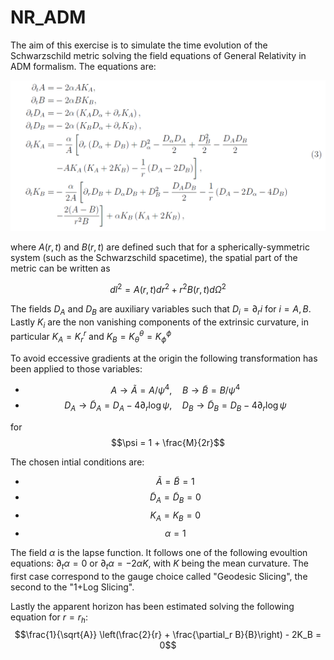# NR_ADM

The aim of this exercise is to simulate the time evolution of the Schwarzschild metric solving the field equations of General Relativity in ADM formalism. The  equations are: 

![image](Images/EFE_adm.png)

where $A(r,t)$ and $B(r,t)$ are defined such that for a spherically-symmetric system (such as the Schwarzschild spacetime), the spatial part of the metric can be written as

$$dl^2 = A(r,t) dr^2 + r^2 B(r,t) d\Omega^2$$

The fields $D_A$ and $D_B$ are auxiliary variables such that $D_i = \partial_r i$ for $i = A, B$. Lastly $K_i$ are the non vanishing components of the extrinsic curvature, in particular $K_A = K^r_r$ and $K_B = K^\theta_\theta = K^\phi_\phi$

To avoid eccessive gradients at the origin the following transformation has been applied to those variables:

- $$A \rightarrow \tilde{A} = A/\psi^4,\quad B \rightarrow \tilde{B} = B/\psi^4 $$
- $$D_A \rightarrow \tilde{D}_A = D_A - 4\partial_r \log \psi, \quad D_B \rightarrow \tilde{D}_B = D_B - 4\partial_r \log \psi$$

for $$\psi = 1 + \frac{M}{2r}$$

The chosen intial conditions are:
- $$\tilde{A} = \tilde{B} = 1$$
- $$\tilde{D}_A = \tilde{D}_B = 0$$
- $$K_A = K_B = 0$$
- $$\alpha = 1$$

The field $\alpha$ is the lapse function. It follows one of the following evoultion equations:
$\partial_t \alpha = 0$ or $\partial_t \alpha = -2\alpha K$, with $K$ being the mean curvature.
The first case correspond to the gauge choice called "Geodesic Slicing", the second to the "1+Log Slicing".

Lastly the apparent horizon has been estimated solving the following equation for $r = r_h$:
$$\frac{1}{\sqrt{A}} \left(\frac{2}{r} + \frac{\partial_r B}{B}\right) - 2K_B = 0$$
